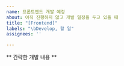 ```yaml
---
name: 프론트엔드 개발 예정
about: 아직 진행하지 않고 개발 일정을 두고 있을 때
title: "[Frontend]"
labels: "\bDevelop, 할 일"
assignees: ''

---
```


** 간략한 개발 내용 **
